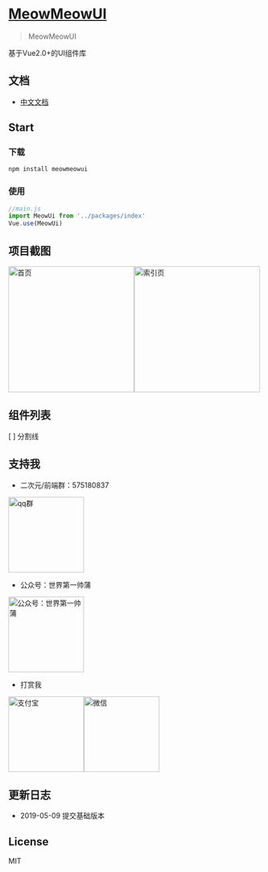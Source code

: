 # [MeowMeowUI](https://calamus.wiki/MeowMeowUI/)

> MeowMeowUI

基于Vue2.0+的UI组件库

## 文档
- [中文文档](https://calamus.wiki/MeowMeowUI/)

## Start
### 下载
```bash
npm install meowmeowui
```
### 使用
```js
//main.js
import MeowUi from '../packages/index'
Vue.use(MeowUi)
```

## 项目截图
<div style="display:flex">
    <img src="https://cdn.calamus.xyz/meowui/home.png" alt="首页" width="250"  />
    <img src="https://cdn.calamus.xyz/meowui/MeowuiIndex.png" alt="索引页" width="250"  />
</div>

## 组件列表
[ ] 分割线


## 支持我
- 二次元/前端群：575180837

 <img src="https://cdn.calamus.xyz/qq%E7%BE%A4.png" alt="qq群" width="150"  />

- 公众号：世界第一帅蒲

<img src="https://cdn.calamus.xyz/wechat.jpg" alt="公众号：世界第一帅蒲" width="150"  />

- 打赏我

<div style="display:flex">
    <img src="https://cdn.calamus.xyz/mayun.bmp" alt="支付宝" width="150"  />
    <img src="https://cdn.calamus.xyz/mahuateng.bmp" alt="微信" width="150"  />
</div>

## 更新日志
- 2019-05-09
  提交基础版本

## License
MIT
